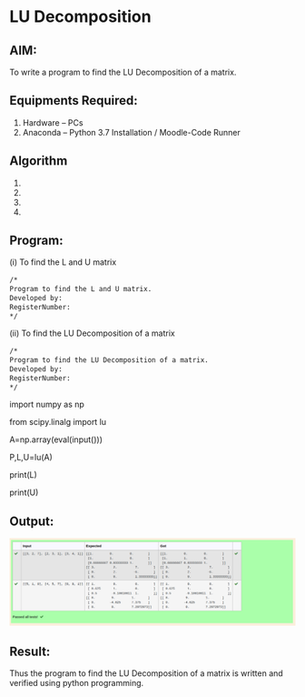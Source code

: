 # LU Decomposition 

## AIM:
To write a program to find the LU Decomposition of a matrix.

## Equipments Required:
1. Hardware – PCs
2. Anaconda – Python 3.7 Installation / Moodle-Code Runner

## Algorithm
1. 
2. 
3. 
4. 

## Program:
(i) To find the L and U matrix
```
/*
Program to find the L and U matrix.
Developed by: 
RegisterNumber: 
*/
```
(ii) To find the LU Decomposition of a matrix
```
/*
Program to find the LU Decomposition of a matrix.
Developed by: 
RegisterNumber: 
*/
```
import numpy as np

from scipy.linalg import lu

A=np.array(eval(input()))

P,L,U=lu(A)

print(L)

print(U)

## Output:
![lu decomposition](./images/ludecomposition.png)


## Result:
Thus the program to find the LU Decomposition of a matrix is written and verified using python programming.


